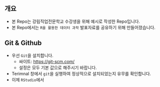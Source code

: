 ## 개요
- 본 Repo는 강림직업전문학교 수강생을 위해 예시로 작성한 Repo입니다.
- 본 Repo에서는 `R을 활용한 데이터 과학` 발표자료를 공유하기 위해 만들어졌습니다. 

## Git & Github 
- 우선 `Git`을 설치합니다. 
  + 싸이트: https://git-scm.com/
  + 설정은 모두 기본 값으로 해주시기 바랍니다. 
- Terimnal 창에서 `git`을 실행하여 정상적으로 설치되었는지 유무를 확인합니다.
- 이제 `RStudio`에서 
